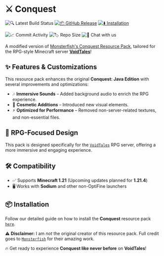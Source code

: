 # ⚔️ Conquest  

![🔍 Latest Build Status](https://img.shields.io/github/actions/workflow/status/Hyphonic/Conquest/Build.yml?branch=1.21&style=flat&label=%F0%9F%94%8D%20Latest%20Build%20Status&labelColor=black)
[![📦 GitHub Release](https://img.shields.io/github/v/release/Hyphonic/Conquest?include_prereleases&style=flat&logo=github&labelColor=black&color=white)](https://github.com/Hyphonic/Conquest/releases)
[![⬇️ Installation](https://img.shields.io/badge/How_to-install-8ca1af?style=flat&logo=readthedocs&labelColor=black&color=white)](./How%20to%20install.md)

![📈 Commit Activity](https://img.shields.io/github/commit-activity/m/Hyphonic/Conquest?style=flat&label=%F0%9F%93%88%20Commit%20Activity&labelColor=black&color=white)
![🏷️ Repo Size](https://img.shields.io/github/repo-size/Hyphonic/Conquest?style=flat&label=%F0%9F%8F%B7%EF%B8%8F%20Repo%20Size&labelColor=black&color=white)
![💬 Chat with us](https://img.shields.io/discord/1264616683671388252?style=flat&label=%F0%9F%92%AC%20Chat%20with%20us&labelColor=black&color=white&link=https%3A%2F%2Fdiscord.gg%2Fa526aRaMxh)

A modified version of [Monsterfish's Conquest Resource Pack](https://conquestreforged.com/conquest-pack), tailored for the RPG-style Minecraft server [**VoidTales**](https://web.voidtales.win/)!  

## ✨ Features & Customizations  

This resource pack enhances the original **Conquest: Java Edition** with several improvements and optimizations:  

- 🎶 **Immersive Sounds** – Added background audio to enrich the RPG experience.  
- 🎨 **Cosmetic Additions** – Introduced new visual elements.  
- ⚡ **Optimized for Performance** – Removed non-server-related textures, and non-essential files.

## 🏰 RPG-Focused Design  

This pack is designed specifically for the [`VoidTales`](https://web.voidtales.win/) RPG server, offering a more immersive and engaging experience.

## 🛠️ Compatibility  

- ✅ Supports **Minecraft 1.21** (Upcoming updates planned for **1.21.4**)  
- 🖥️ Works with **Sodium** and other non-OptiFine launchers  

## 📦 Installation  

Follow our detailed guide on how to install the **Conquest** resource pack [`here`](./How%20to%20install.md).

⚠️ **Disclaimer:** I am *not* the original creator of this resource pack. Full credit goes to [`Monsterfish`](https://www.curseforge.com/members/monsterfish_/projects) for their amazing work.  

🔥 Get ready to experience **Conquest like never before** on **VoidTales**!  
